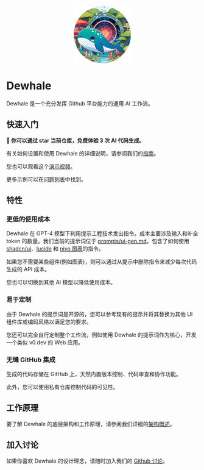 <p align="center">
  <img width="150px" height="150px" src="./preview-ui/public/logo.png">
</p>

# Dewhale

Dewhale 是一个充分发挥 Github 平台能力的通用 AI 工作流。

## 快速入门

**🌟 你可以通过 star 当前仓库，免费体验 3 次 AI 代码生成。**

有关如何设置和使用 Dewhale 的详细说明，请参阅我们的[指南](./docs/quick-start.zh_CN.md)。

您也可以观看这个[演示视频](http://www.youtube.com/watch?v=J4LAOBRcu2c)。

更多示例可以在[问题列表](https://github.com/Yuyz0112/dewhale/issues?q=is%3Aissue+label%3Aui-gen%2Cvue-ui-gen)中找到。

## 特性

### 更低的使用成本

Dewhale 在 GPT-4 模型下利用提示工程技术发出指令。成本主要涉及输入和补全 token 的数量。我们当前的提示词位于 [prompts/ui-gen.md](./prompts/ui-gen.md)，包含了如何使用 [shadcn/ui](https://ui.shadcn.com/)、[lucide](https://lucide.dev/) 和 [nivo 图表](https://nivo.rocks/)的指令。

如果您不需要某些组件(例如图表)，则可以通过从提示中删除指令来减少每次代码生成的 API 成本。

您也可以切换到其他 AI 模型以降低使用成本。

### 易于定制

由于 Dewhale 的提示词是开源的，您可以参考现有的提示并将其替换为其他 UI 组件库或编码风格以满足您的要求。

您还可以完全自行定制整个工作流，例如使用 Dewhale 的提示词作为核心，开发一个类似 v0.dev 的 Web 应用。

### 无缝 GitHub 集成

生成的代码存储在 GitHub 上，天然内置版本控制、代码审查和协作功能。

此外，您可以使用私有仓库控制代码的可见性。

## 工作原理

要了解 Dewhale 的底层架构和工作原理，请参阅我们详细的[架构概述](./docs/architecture.zh_CN.md)。

## 加入讨论

如果你喜欢 Dewhale 的设计理念，请随时加入我们的 [Github 讨论](https://github.com/Yuyz0112/dewhale/discussions)。

